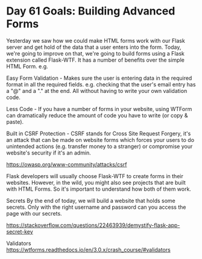 # Day 61 Goals: Building Advanced Forms
Yesterday we saw how we could make HTML forms work with our Flask server and get hold of the data that a user enters into the form. Today, we're going to improve on that, we're going to build forms using a Flask extension called Flask-WTF. It has a number of benefits over the simple HTML Form. e.g.

Easy Form Validation - Makes sure the user is entering data in the required format in all the required fields. e.g. checking that the user's email entry has a "@" and a "." at the end. All without having to write your own validation code.

Less Code - If you have a number of forms in your website, using WTForm can dramatically reduce the amount of code you have to write (or copy & paste).


Built in CSRF Protection - CSRF stands for Cross Site Request Forgery, it's an attack that can be made on website forms which forces your users to do unintended actions (e.g. transfer money to a stranger) or compromise your website's security if it's an admin.

https://owasp.org/www-community/attacks/csrf

Flask developers will usually choose Flask-WTF to create forms in their websites. However, in the wild, you might also see projects that are built with HTML Forms. So it's important to understand how both of them work.



Secrets
By the end of today, we will build a website that holds some secrets. Only with the right username and password can you access the page with our secrets.

https://stackoverflow.com/questions/22463939/demystify-flask-app-secret-key


Validators
https://wtforms.readthedocs.io/en/3.0.x/crash_course/#validators

